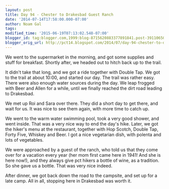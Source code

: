```yaml
---
layout: post
title: Day 94 - Chester to Drakesbad Guest Ranch
date: '2014-07-14T17:58:00.000-07:00'
author: Noam Gal
tags:
modified_time: '2015-06-19T07:13:02.548-07:00'
blogger_id: tag:blogger.com,1999:blog-8715620883377891841.post-3911065028254838893
blogger_orig_url: http://pct14.blogspot.com/2014/07/day-94-chester-to-drakesbad-guest-ranch.html
---
```


 We went to the supermarket in the morning, and got some supplies and stuff for breakfast. Shortly after, we headed out to hitch back up to the trail.
 
It didn't take that long, and we got a ride together with Double Tap. We got to the trail at about 10:00, and started our day. The trail was rather easy. There were also enough water sources during the day. We leap frogged with Beer and Allen for a while, until we finally reached the dirt road leading to Drakesbad.
 
We met up Roi and Sara over there. They did a short day to get there, and wait for us. It was nice to see them again, with more time to catch up.

We went to the warm water swimming pool, took a very good shower, and went inside. That was a very nice way to end the day's hike. Later, we got the hiker's menu at the restaurant, together with Hop Scotch, Double Tap, Forty Five, Whiskey and Beer. I got a nice vegetarian dish, with polenta and lots of vegetables.

We were approached by a guest of the ranch, who told us that they come over for a vacation every year (her mom first came here in 1941! And she is here now!), and they always give pct hikers a bottle of wine, as a tradition. So she gave us a bottle. That was very nice indeed.

After dinner, we got back down the road to the campsite, and set up for a late camp. All in all, stopping here in Drakesbad was worth it.
